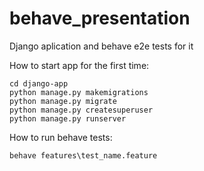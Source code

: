 # behave_presentation
Django aplication and behave e2e tests for it


How to start app for the first time:
```
cd django-app
python manage.py makemigrations
python manage.py migrate
python manage.py createsuperuser
python manage.py runserver
```
How to run behave tests:
```cd behave-app
behave features\test_name.feature
```
